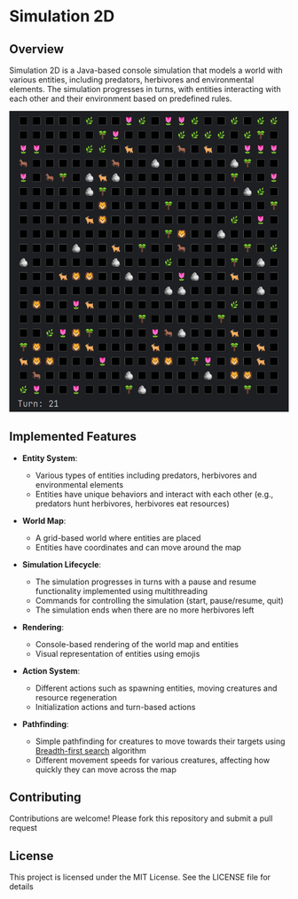 # Simulation 2D

## Overview

Simulation 2D is a Java-based console simulation that models a world with various entities, including predators,
herbivores and environmental elements. The simulation progresses in turns, with entities interacting with each other
and their environment based on predefined rules.

![screenshot.png](img/screenshot.png)

## Implemented Features

- **Entity System**:
    - Various types of entities including predators, herbivores and environmental elements
    - Entities have unique behaviors and interact with each other (e.g., predators hunt herbivores, herbivores eat
      resources)

- **World Map**:
    - A grid-based world where entities are placed
    - Entities have coordinates and can move around the map

- **Simulation Lifecycle**:
    - The simulation progresses in turns with a pause and resume functionality implemented using multithreading
    - Commands for controlling the simulation (start, pause/resume, quit)
    - The simulation ends when there are no more herbivores left

- **Rendering**:
    - Console-based rendering of the world map and entities
    - Visual representation of entities using emojis

- **Action System**:
    - Different actions such as spawning entities, moving creatures and resource regeneration
    - Initialization actions and turn-based actions

- **Pathfinding**:
    - Simple pathfinding for creatures to move towards their targets
      using [Breadth-first search](https://en.wikipedia.org/wiki/Breadth-first_search) algorithm
    - Different movement speeds for various creatures, affecting how quickly they can move across the map

## Contributing

Contributions are welcome! Please fork this repository and submit a pull request

## License

This project is licensed under the MIT License. See the LICENSE file for details

